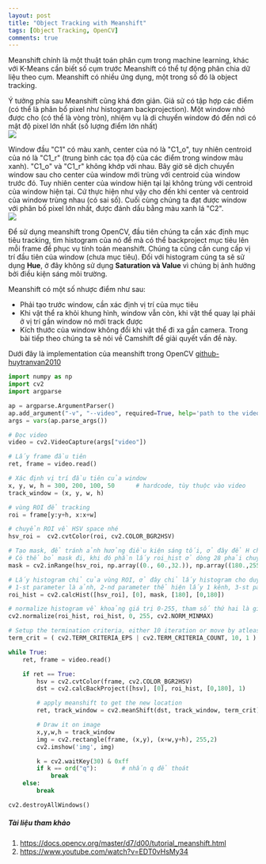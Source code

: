 ```yaml
---
layout: post
title: "Object Tracking with Meanshift"
tags: [Object Tracking, OpenCV]
comments: true
---
```


Meanshift chính là một thuật toán phân cụm trong machine learning, khác với K-Means cần biết số cụm trước Meanshift có thể tự động phân chia dữ liệu theo cụm. Meanshift có nhiều ứng dụng, một trong số đó là object tracking.

Ý tưởng phía sau Meanshift cũng khá đơn giản. Giả sử có tập hợp các điểm (có thể là phân bố pixel như histogram backprojection). Một window nhỏ được cho (có thể là vòng tròn), nhiệm vụ là di chuyển window đó đến nơi có mật độ pixel lớn nhất (số lượng điểm lớn nhất)
<img src="https://docs.opencv.org/master/meanshift_basics.jpg" style="display:block; margin-left:auto; margin-right:auto">

Window đầu "C1" có màu xanh, center của nó là "C1_o", tuy nhiên centroid của nó là "C1_r" (trung bình các tọa độ của các điểm trong window màu xanh). "C1_o" và "C1_r" không khớp với nhau. Bây giờ sẽ dịch chuyển window sau cho center của window mới trùng với centroid của window trước đó. Tuy nhiên center của window hiện tại lại không trùng với centroid của window hiện tại. Cứ thực hiện như vậy cho đến khi center và centroid của window trùng nhau (có sai số). Cuối cùng chúng ta đạt được window với phân bố pixel lớn nhất, được đánh dấu bằng màu xanh lá "C2".
<img src="https://docs.opencv.org/master/meanshift_face.gif" style="display:block; margin-left:auto; margin-right:auto">

Để sử dụng meanshift trong OpenCV, đầu tiên chúng ta cần xác định mục tiêu tracking, tìm histogram của nó để mà có thể backproject mục tiêu lên mỗi frame để phục vụ tính toán meanshift. Chúng ta cũng cần cung cấp vị trí đầu tiên của window (chưa mục tiêu). Đối với histogram cúng ta sẽ sử dụng **Hue**, ở đây không sử dụng **Saturation và Value** vì chúng bị ảnh hưởng bởi điều kiện sáng môi trường.

Meanshift có một số nhược điểm như sau:
* Phải tạo trước window, cần xác định vị trí của mục tiêu
* Khi vật thể ra khỏi khung hình, window vẫn còn, khi vật thể quay lại phải ở vị trí gần window nó mới track được
* Kích thước của window không đổi khi vật thể đi xa gần camera. Trong bài tiếp theo chúng ta sẽ nói về Camshift để giải quyết vấn đề này.

Dưới đây là implementation của meanshift trong OpenCV [github-huytranvan2010](https://github.com/huytranvan2010/Object-Tracking-with-MeanShift)

```python
import numpy as np
import cv2
import argparse

ap = argparse.ArgumentParser()
ap.add_argument("-v", "--video", required=True, help='path to the video')
args = vars(ap.parse_args())

# Đọc video
video = cv2.VideoCapture(args["video"])

# Lấy frame đầu tiên
ret, frame = video.read()

# Xác định vị trí đầu tiên của window
x, y, w, h = 300, 200, 100, 50      # hardcode, tùy thuộc vào video
track_window = (x, y, w, h)

# vùng ROI để tracking
roi = frame[y:y+h, x:x+w]

# chuyển ROI về HSV space nhé
hsv_roi =  cv2.cvtColor(roi, cv2.COLOR_BGR2HSV)

# Tạo mask, để tránh ảnh hưởng điều kiện sáng tối, ở đây để H chạy toàn dải từ 0 đến 180
# Có thể bỏ mask đi, khi đó phần lấy roi_hist ở dòng 28 phải chuyển thành None
mask = cv2.inRange(hsv_roi, np.array((0., 60.,32.)), np.array((180.,255.,255.)))

# Lấy histogram chỉ của vùng ROI, ở đây chỉ lấy histogram cho duy nhất 1 kênh H - Hue
# 1-st parameter là ảnh, 2-nd parameter thể hiện lấy 1 kênh, 3-st parameter là mask, 4-th là số bins, 5-th là khoảng giá trị
roi_hist = cv2.calcHist([hsv_roi], [0], mask, [180], [0,180])

# normalize histogram về khoảng giá trị 0-255, tham số thứ hai là giá trị trả về, cuối cùng là norm type
cv2.normalize(roi_hist, roi_hist, 0, 255, cv2.NORM_MINMAX)

# Setup the termination criteria, either 10 iteration or move by atleast 1 pt
term_crit = ( cv2.TERM_CRITERIA_EPS | cv2.TERM_CRITERIA_COUNT, 10, 1 )

while True:
    ret, frame = video.read()

    if ret == True:
        hsv = cv2.cvtColor(frame, cv2.COLOR_BGR2HSV)
        dst = cv2.calcBackProject([hsv], [0], roi_hist, [0,180], 1)

        # apply meanshift to get the new location
        ret, track_window = cv2.meanShift(dst, track_window, term_crit)

        # Draw it on image
        x,y,w,h = track_window
        img = cv2.rectangle(frame, (x,y), (x+w,y+h), 255,2)
        cv2.imshow('img', img)

        k = cv2.waitKey(30) & 0xff
        if k == ord("q"):       # nhấn q để thoát
            break
    else:
        break

cv2.destroyAllWindows()
```
##### Tài liệu tham khảo
1. https://docs.opencv.org/master/d7/d00/tutorial_meanshift.html
2. https://www.youtube.com/watch?v=EDT0vHsMy34


